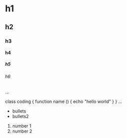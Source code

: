 # h1
## h2
### h3
#### h4
##### h5
###### h6
...

class coding {
    function name () {
        echo "hello world"
    }
}
...

- bullets
- bullets2

1. number 1
2. number 2